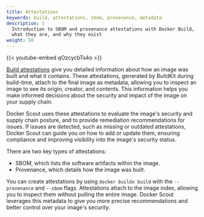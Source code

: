 ```yaml
---
title: Attestations
keywords: build, attestations, sbom, provenance, metadata
description: |
  Introduction to SBOM and provenance attestations with Docker Build,
  what they are, and why they exist
weight: 50
---
```


{{< youtube-embed qOzcycbTs4o >}}

[Build attestations](/manuals/build/metadata/attestations/_index.md) give you
detailed information about how an image was built and what it contains. These
attestations, generated by BuildKit during build-time, attach to the final
image as metadata, allowing you to inspect an image to see its origin, creator,
and contents. This information helps you make informed decisions about the
security and impact of the image on your supply chain.

Docker Scout uses these attestations to evaluate the image's security and
supply chain posture, and to provide remediation recommendations for issues. If
issues are detected, such as missing or outdated attestations, Docker Scout can
guide you on how to add or update them, ensuring compliance and improving
visibility into the image's security status.

There are two key types of attestations:

- SBOM, which lists the software artifacts within the image.
- Provenance, which details how the image was built.

You can create attestations by using `docker buildx build` with the
`--provenance` and `--sbom` flags. Attestations attach to the image index,
allowing you to inspect them without pulling the entire image. Docker Scout
leverages this metadata to give you more precise recommendations and better
control over your image's security.

<div id="scout-lp-survey-anchor"></div>
